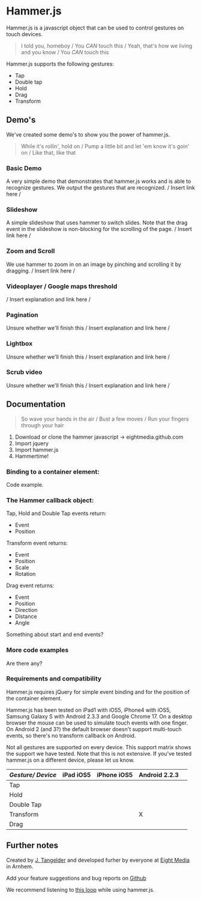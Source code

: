 # Hammer.js 

Hammer.js is a javascript object that can be used to control gestures on touch devices.

> I told you, homeboy /
> You *CAN* touch this /
> Yeah, that's how we living and you know /
> You *CAN* touch this

Hammer.js supports the following gestures:

- Tap
- Double tap
- Hold
- Drag
- Transform

## Demo's
We've created some demo's to show you the power of hammer.js.

> While it's rollin', hold on /
> Pump a little bit and let 'em know it's goin' on /
> Like that, like that

### Basic Demo
A very simple demo that demonstrates that hammer.js works and is able to recognize gestures. We output the gestures that are recognized.
/ Insert link here /

### Slideshow
A simple slideshow that uses hammer to switch slides. Note that the drag event in the slideshow is non-blocking for the scrolling of the page.
/ Insert link here /

### Zoom and Scroll
We use hammer to zoom in on an image by pinching and scrolling it by dragging.
/ Insert link here /

### Videoplayer / Google maps threshold
/ Insert explanation and link here /

### Pagination
Unsure whether we'll finish this
/ Insert explanation and link here /

### Lightbox
Unsure whether we'll finish this
/ Insert explanation and link here /

### Scrub video
Unsure whether we'll finish this
/ Insert explanation and link here /

## Documentation

> So wave your hands in the air /
> Bust a few moves /
> Run your fingers through your hair

1. Download or clone the hammer javascript -> eightmedia.github.com
2. Import jquery
3. Import hammer.js
4. Hammertime!

### Binding to a container element:

Code example.

### The Hammer callback object:

Tap, Hold and Double Tap events return:

- Event
- Position

Transform event returns:

- Event
- Position
- Scale
- Rotation

Drag event returns:

- Event
- Position
- Direction
- Distance
- Angle

Something about start and end events?

### More code examples

Are there any?

### Requirements and compatibility
Hammer.js requires jQuery for simple event binding and for the position of the container element.

Hammer.js has been tested on iPad1 with iOS5, iPhone4 with iOS5, Samsung Galaxy S with Android 2.3.3 and Google Chrome 17. On a desktop browser the mouse can be used to simulate touch events with one finger. On Android 2 (and 3?) the default browser doesn't support multi-touch events, so there's no transform callback on Android.

Not all gestures are supported on every device. This support matrix shows the support we have tested. Note that this is not extensive. If you've tested hammer.js on a different device, please let us know.

| *Gesture/ Device* | iPad iOS5 | iPhone iOS5 | Android 2.2.3 |          |
|:-----------|:---------|:---------|:---------|:---------|
| Tap        |          |          |          |          |
| Hold       |          |          |          |          |
| Double Tap |          |          |          |          |
| Transform  |          |          |    X      |          |
| Drag       |          |          |          |          |

## Further notes
Created by [J. Tangelder] and developed furher by everyone  at [Eight Media] in Arnhem.

Add your feature suggestions and bug reports on [Github]

We recommend listening to [this loop] while using hammer.js.


  [eight media]: http://www.eight.nl/
  [j. tangelder]: http://twitter.com/jorikdelaporik
  [github]: http://github.com/jtangelder/...
  [this loop]: http://soundcloud.com/eightmedia/ace-of-speights

